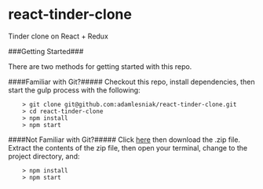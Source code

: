 # react-tinder-clone

Tinder clone on React + Redux

###Getting Started###

There are two methods for getting started with this repo.

####Familiar with Git?#####
Checkout this repo, install dependencies, then start the gulp process with the following:

```
	> git clone git@github.com:adamlesniak/react-tinder-clone.git
	> cd react-tinder-clone
	> npm install
	> npm start
```

####Not Familiar with Git?#####
Click [here](https://github.com/adamlesniak/react-tinder-clone/archive/master.zip) then download the .zip file.  Extract the contents of the zip file, then open your terminal, change to the project directory, and:

```
	> npm install
	> npm start
```
